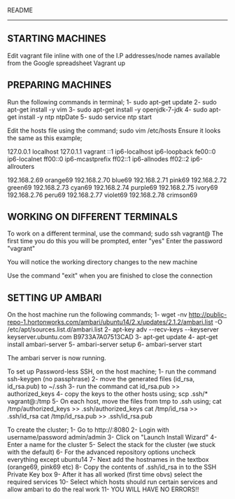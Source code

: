 README

-----------------------------------------------------------------------------------------------------------------

STARTING MACHINES
------------------
Edit vagrant file inline with one of the I.P addresses/node names available from the Google spreadsheet
Vagrant up


PREPARING MACHINES
------------------
Run the following commands in terminal;	1- sudo apt-get update
					2- sudo apt-get install -y vim
					3- sudo apt-get install -y openjdk-7-jdk
					4- sudo apt-get install -y ntp ntpDate
					5- sudo service ntp start


Edit the hosts file using the command;	   sudo vim /etc/hosts
Ensure it looks the same as this example;

127.0.0.1       localhost
127.0.1.1       vagrant
::1     ip6-localhost ip6-loopback
fe00::0 ip6-localnet
ff00::0 ip6-mcastprefix
ff02::1 ip6-allnodes
ff02::2 ip6-allrouters

192.168.2.69 orange69
192.168.2.70 blue69
192.168.2.71 pink69
192.168.2.72 green69
192.168.2.73 cyan69
192.168.2.74 purple69
192.168.2.75 ivory69
192.168.2.76 peru69
192.168.2.77 violet69
192.168.2.78 crimson69


WORKING ON DIFFERENT TERMINALS
------------------------------

To work on a different terminal, use the command;	sudo ssh vagrant@<target terminal>
The first time you do this you will be prompted, enter "yes"
Enter the password "vagrant"

You will notice the working directory changes to the new machine

Use the command "exit" when you are finished to close the connection


SETTING UP AMBARI
-----------------

On the host machine run the following commands;	1- wget -nv http://public-repo-1.hortonworks.com/ambari/ubuntu14/2.x/updates/2.1.2/ambari.list -O /etc/apt/sources.list.d/ambari.list
						2- apt-key adv --recv-keys --keyserver keyserver.ubuntu.com B9733A7A07513CAD
						3- apt-get update
						4- apt-get install ambari-server
						5- ambari-server setup
						6- ambari-server start

The ambari server is now running.

To set up Password-less SSH, on the host machine;	1- run the command ssh-keygen (no passphrase)
							2- move the generated files (id_rsa, id_rsa.pub) to ~/.ssh
							3- run the command cat id_rsa.pub >> authorized_keys
							4- copy the keys to the other hosts using;
								scp .ssh/* vagrant@<target host>:/tmp
							5- On each host, move the files from tmp to .ssh using;
								cat /tmp/authorized_keys >> .ssh/authorized_keys
								cat /tmp/id_rsa >> .ssh/id_rsa
								cat /tmp/id_rsa.pub >> .ssh/id_rsa.pub
							

To create the cluster;	1- Go to http://<host machine ip>:8080
			2- Login with username/password admin/admin
			3- Click on "Launch Install Wizard"
			4- Enter a name for the cluster
			5- Select the stack for the cluster (we stuck with the default)
			6- For the advanced repository options uncheck everything except ubuntu14
			7- Next add the hostnames in the textbox (orange69, pink69 etc)
			8- Copy the contents of .ssh/id_rsa in to the SSH Private Key box
			9- After it has all worked (first time obvs) select the required services
		       10- Select which hosts should run certain services and allow ambari to do the real work
		       11- YOU WILL HAVE NO ERRORS!!


